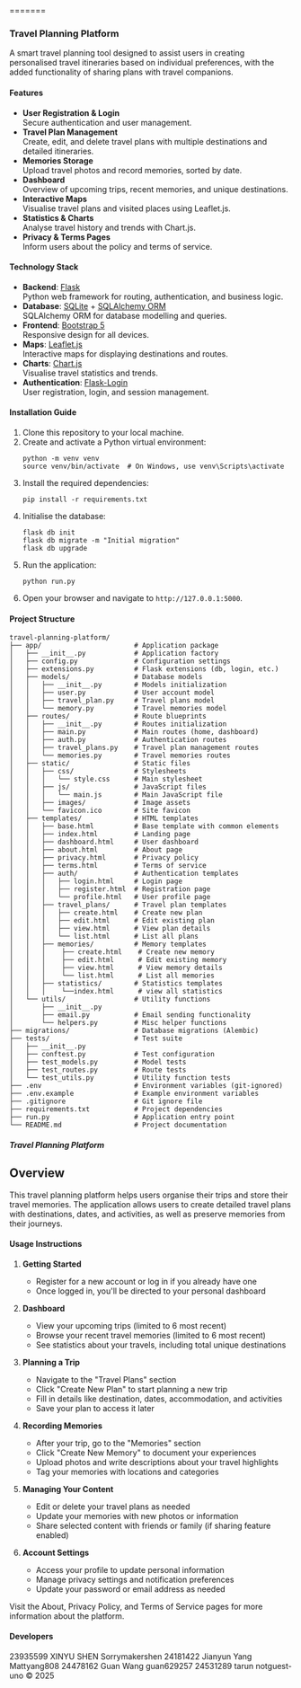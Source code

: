 
=======
### Travel Planning Platform

A smart travel planning tool designed to assist users in creating personalised travel itineraries based on individual preferences, with the added functionality of sharing plans with travel companions.

#### Features
- **User Registration & Login**  
  Secure authentication and user management.
- **Travel Plan Management**  
  Create, edit, and delete travel plans with multiple destinations and detailed itineraries.
- **Memories Storage**  
  Upload travel photos and record memories, sorted by date.
- **Dashboard**  
  Overview of upcoming trips, recent memories, and unique destinations.
- **Interactive Maps**  
  Visualise travel plans and visited places using Leaflet.js.
- **Statistics & Charts**  
  Analyse travel history and trends with Chart.js.
- **Privacy & Terms Pages**  
  Inform users about the policy and terms of service.

#### Technology Stack
- **Backend**: [Flask](https://flask.palletsprojects.com/)  
  Python web framework for routing, authentication, and business logic.
- **Database**: [SQLite](https://www.sqlite.org/) + [SQLAlchemy ORM](https://www.sqlalchemy.org/)  
  SQLAlchemy ORM for database modelling and queries.
- **Frontend**: [Bootstrap 5](https://getbootstrap.com/)  
  Responsive design for all devices.
- **Maps**: [Leaflet.js](https://leafletjs.com/)  
  Interactive maps for displaying destinations and routes.
- **Charts**: [Chart.js](https://www.chartjs.org/)  
  Visualise travel statistics and trends.
- **Authentication**: [Flask-Login](https://flask-login.readthedocs.io/)  
  User registration, login, and session management.

#### Installation Guide
1. Clone this repository to your local machine.
2. Create and activate a Python virtual environment:
   ```
   python -m venv venv
   source venv/bin/activate  # On Windows, use venv\Scripts\activate
   ```
3. Install the required dependencies:
   ```
   pip install -r requirements.txt
   ```
4. Initialise the database:
   ```
   flask db init
   flask db migrate -m "Initial migration"
   flask db upgrade
   ```
5. Run the application:
   ```
   python run.py
   ```
6. Open your browser and navigate to `http://127.0.0.1:5000`.

#### Project Structure
```
travel-planning-platform/
├── app/                       # Application package
│   ├── __init__.py            # Application factory
│   ├── config.py              # Configuration settings
│   ├── extensions.py          # Flask extensions (db, login, etc.)
│   ├── models/                # Database models
│   │   ├── __init__.py        # Models initialization
│   │   ├── user.py            # User account model
│   │   ├── travel_plan.py     # Travel plans model
│   │   └── memory.py          # Travel memories model
│   ├── routes/                # Route blueprints
│   │   ├── __init__.py        # Routes initialization
│   │   ├── main.py            # Main routes (home, dashboard)
│   │   ├── auth.py            # Authentication routes
│   │   ├── travel_plans.py    # Travel plan management routes
│   │   └── memories.py        # Travel memories routes
│   ├── static/                # Static files
│   │   ├── css/               # Stylesheets
│   │   │   └── style.css      # Main stylesheet
│   │   ├── js/                # JavaScript files
│   │   │   └── main.js        # Main JavaScript file
│   │   ├── images/            # Image assets
│   │   └── favicon.ico        # Site favicon
│   ├── templates/             # HTML templates
│   │   ├── base.html          # Base template with common elements
│   │   ├── index.html         # Landing page
│   │   ├── dashboard.html     # User dashboard
│   │   ├── about.html         # About page
│   │   ├── privacy.html       # Privacy policy
│   │   ├── terms.html         # Terms of service
│   │   ├── auth/              # Authentication templates
│   │   │   ├── login.html     # Login page
│   │   │   ├── register.html  # Registration page
│   │   │   └── profile.html   # User profile page
│   │   ├── travel_plans/      # Travel plan templates
│   │   │   ├── create.html    # Create new plan
│   │   │   ├── edit.html      # Edit existing plan
│   │   │   ├── view.html      # View plan details
│   │   │   └── list.html      # List all plans
│   │   ├── memories/          # Memory templates
│   │   │    ├── create.html    # Create new memory
│   │   │    ├── edit.html      # Edit existing memory
│   │   │    ├── view.html      # View memory details
│   │   │    └── list.html      # List all memories
│   │   ├── statistics/        # Statistics templates
│   │   │    └──index.html      # view all statistics
│   └── utils/                 # Utility functions
│       ├── __init__.py
│       ├── email.py           # Email sending functionality
│       └── helpers.py         # Misc helper functions
├── migrations/                # Database migrations (Alembic)
├── tests/                     # Test suite
│   ├── __init__.py
│   ├── conftest.py            # Test configuration
│   ├── test_models.py         # Model tests
│   ├── test_routes.py         # Route tests
│   └── test_utils.py          # Utility function tests
├── .env                       # Environment variables (git-ignored)
├── .env.example               # Example environment variables
├── .gitignore                 # Git ignore file
├── requirements.txt           # Project dependencies
├── run.py                     # Application entry point
└── README.md                  # Project documentation
```

##### Travel Planning Platform

## Overview
This travel planning platform helps users organise their trips and store their travel memories. 
The application allows users to create detailed travel plans with destinations, dates, and activities, as well as preserve memories from their journeys.

#### Usage Instructions

1. **Getting Started**
   - Register for a new account or log in if you already have one
   - Once logged in, you'll be directed to your personal dashboard

2. **Dashboard**
   - View your upcoming trips (limited to 6 most recent)
   - Browse your recent travel memories (limited to 6 most recent)
   - See statistics about your travels, including total unique destinations

3. **Planning a Trip**
   - Navigate to the "Travel Plans" section
   - Click "Create New Plan" to start planning a new trip
   - Fill in details like destination, dates, accommodation, and activities
   - Save your plan to access it later

4. **Recording Memories**
   - After your trip, go to the "Memories" section
   - Click "Create New Memory" to document your experiences
   - Upload photos and write descriptions about your travel highlights
   - Tag your memories with locations and categories

5. **Managing Your Content**
   - Edit or delete your travel plans as needed
   - Update your memories with new photos or information
   - Share selected content with friends or family (if sharing feature enabled)

6. **Account Settings**
   - Access your profile to update personal information
   - Manage privacy settings and notification preferences
   - Update your password or email address as needed

Visit the About, Privacy Policy, and Terms of Service pages for more information about the platform.
#### Developers
23935599 XINYU SHEN Sorrymakershen
24181422 Jianyun Yang Mattyang808 
24478162 Guan Wang guan629257
24531289 tarun notguest-uno
© 2025

